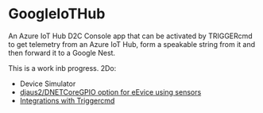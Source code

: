# GoogleIoTHub
An Azure IoT Hub D2C Console app that can be activated by TRIGGERcmd to get telemetry from an Azure IoT Hub, form a speakable string from it  and then forward it to a Google Nest.

This is a work inb progress. 2Do:

- Device Simulator
- [djaus2/DNETCoreGPIO option for eEvice using sensors](https://github.com/djaus2/DNETCoreGPIO)
- [Integrations with Triggercmd](https://github.com/djaus2/TRIGGERcmdRPi)